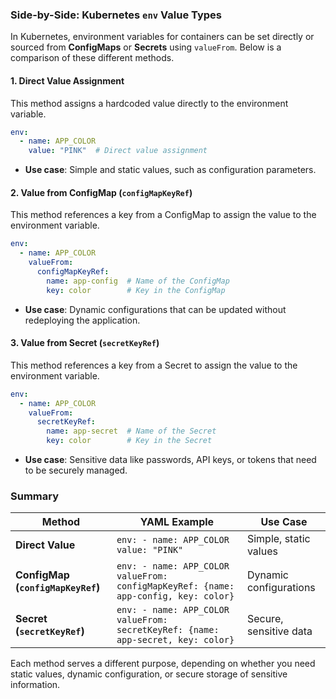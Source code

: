 ### Side-by-Side: Kubernetes `env` Value Types

In Kubernetes, environment variables for containers can be set directly or sourced from **ConfigMaps** or **Secrets** using `valueFrom`. Below is a comparison of these different methods.

#### 1. Direct Value Assignment

This method assigns a hardcoded value directly to the environment variable.

```yaml
env:
  - name: APP_COLOR
    value: "PINK"  # Direct value assignment
```

- **Use case**: Simple and static values, such as configuration parameters.

#### 2. Value from ConfigMap (`configMapKeyRef`)

This method references a key from a ConfigMap to assign the value to the environment variable.

```yaml
env:
  - name: APP_COLOR
    valueFrom:
      configMapKeyRef:
        name: app-config  # Name of the ConfigMap
        key: color        # Key in the ConfigMap
```

- **Use case**: Dynamic configurations that can be updated without redeploying the application.

#### 3. Value from Secret (`secretKeyRef`)

This method references a key from a Secret to assign the value to the environment variable.

```yaml
env:
  - name: APP_COLOR
    valueFrom:
      secretKeyRef:
        name: app-secret  # Name of the Secret
        key: color        # Key in the Secret
```

- **Use case**: Sensitive data like passwords, API keys, or tokens that need to be securely managed.

### Summary

| Method                          | YAML Example                                                                                                                                 | Use Case                        |
|----------------------------------|---------------------------------------------------------------------------------------------------------------------------------------------|---------------------------------|
| **Direct Value**                 | `env: - name: APP_COLOR value: "PINK"`                                                                                                       | Simple, static values           |
| **ConfigMap (`configMapKeyRef`)**| `env: - name: APP_COLOR valueFrom: configMapKeyRef: {name: app-config, key: color}`                                                           | Dynamic configurations          |
| **Secret (`secretKeyRef`)**      | `env: - name: APP_COLOR valueFrom: secretKeyRef: {name: app-secret, key: color}`                                                             | Secure, sensitive data          |

Each method serves a different purpose, depending on whether you need static values, dynamic configuration, or secure storage of sensitive information.
